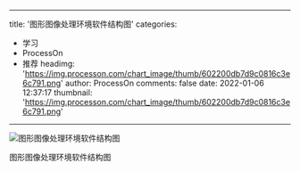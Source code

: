 
---
title: '图形图像处理环境软件结构图'
categories: 
 - 学习
 - ProcessOn
 - 推荐
headimg: 'https://img.processon.com/chart_image/thumb/602200db7d9c0816c3e6c791.png'
author: ProcessOn
comments: false
date: 2022-01-06 12:37:17
thumbnail: 'https://img.processon.com/chart_image/thumb/602200db7d9c0816c3e6c791.png'
---

<div>   
<img class="thumb" alt="图形图像处理环境软件结构图" src="https://img.processon.com/chart_image/thumb/602200db7d9c0816c3e6c791.png" referrerpolicy="no-referrer">
<p>图形图像处理环境软件结构图</p>  
</div>
            